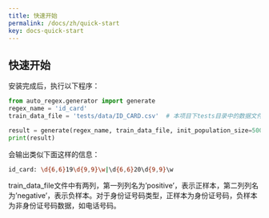 ```yaml
---
title: 快速开始
permalink: /docs/zh/quick-start
key: docs-quick-start
---
```


## 快速开始

安装完成后，执行以下程序：

```python
from auto_regex.generator import generate
regex_name = 'id_card'
train_data_file = 'tests/data/ID_CARD.csv'  # 本项目下tests目录中的数据文件

result = generate(regex_name, train_data_file, init_population_size=500, max_iterations=100)
print(result)
```

会输出类似下面这样的信息：

```bash
id_card: \d{6,6}19\d{9,9}\w|\d{6,6}20\d{9,9}\w
```

train_data_file文件中有两列，第一列列名为’positive’，表示正样本，第二列列名为’negative’，表示负样本。对于身份证号码类型，正样本为身份证号码，负样本为非身份证号码数据，如电话号码。